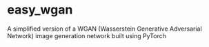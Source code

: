# easy_wgan
A simplified version of a WGAN (Wasserstein Generative Adversarial Network) image generation network built using PyTorch
